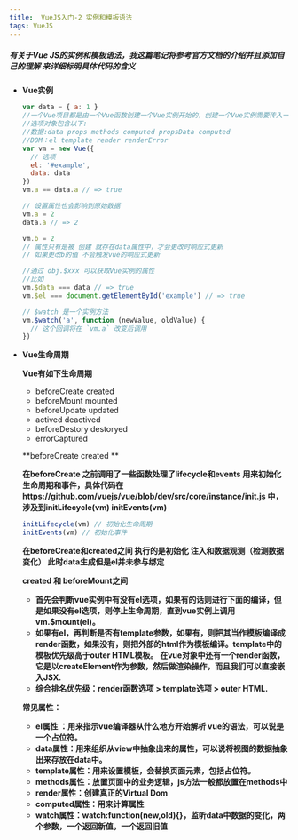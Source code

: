 ```yaml
---
title:  VueJS入门-2 实例和模板语法
tags: VueJS 
---
```

##### 有关于Vue JS的实例和模板语法，我这篇笔记将参考官方文档的介绍并且添加自己的理解 来详细标明具体代码的含义

<!--more-->

- **Vue实例**

  ```javascript
  var data = { a: 1 }
  //一个Vue项目都是由一个Vue函数创建一个Vue实例开始的，创建一个Vue实例需要传入一个[选项对象]
  //选项对象包含以下:
  //数据:data props methods computed propsData computed
  //DOM：el template render renderError
  var vm = new Vue({
    // 选项
    el: '#example',
    data: data
  })
  vm.a == data.a // => true
  
  // 设置属性也会影响到原始数据
  vm.a = 2
  data.a // => 2
  
  vm.b = 2
  // 属性只有是被 创建 就存在data属性中，才会更改时响应式更新 
  // 如果更改b的值 不会触发vue的响应式更新
  
  //通过 obj.$xxx 可以获取Vue实例的属性 
  //比如
  vm.$data === data // => true
  vm.$el === document.getElementById('example') // => true
  
  // $watch 是一个实例方法
  vm.$watch('a', function (newValue, oldValue) {
    // 这个回调将在 `vm.a` 改变后调用
  })
  ```

- **Vue生命周期**

  **Vue有如下生命周期**

  - beforeCreate  created  
  - beforeMount mounted 
  - beforeUpdate updated 
  - actived deactived 
  - beforeDestory destoryed 
  - errorCaptured

  **beforeCreate  created **

  **在beforeCreate  之前调用了一些函数处理了lifecycle和events 用来初始化生命周期和事件，具体代码在https://github.com/vuejs/vue/blob/dev/src/core/instance/init.js 中，涉及到initLifecycle(vm) initEvents(vm)**

  ```javascript
  initLifecycle(vm) // 初始化生命周期
  initEvents(vm) // 初始化事件
  ```

  **在beforeCreate和created之间 执行的是初始化 注入和数据观测（检测数据变化） 此时data生成但是el并未参与绑定**

  

  **created 和 beforeMount之间**

  - **首先会判断vue实例中有没有el选项，如果有的话则进行下面的编译，但是如果没有el选项，则停止生命周期，直到vue实例上调用vm.$mount(el)。**
  - **如果有el，再判断是否有template参数，如果有，则把其当作模板编译成render函数，如果没有，则把外部的html作为模板编译。template中的模板优先级高于outer HTML模板。**
    **在vue对象中还有一个render函数，它是以createElement作为参数，然后做渲染操作，而且我们可以直接嵌入JSX.**
  - **综合排名优先级：render函数选项 > template选项 > outer HTML.**

  **常见属性：**

  - **el属性 ：用来指示vue编译器从什么地方开始解析 vue的语法，可以说是一个占位符。**
  - **data属性：用来组织从view中抽象出来的属性，可以说将视图的数据抽象出来存放在data中。**
  - **template属性：用来设置模板，会替换页面元素，包括占位符。**
  - **methods属性：放置页面中的业务逻辑，js方法一般都放置在methods中**
  - **render属性：创建真正的Virtual Dom**
  - **computed属性：用来计算属性**
  - **watch属性：watch:function(new,old){}，监听data中数据的变化，两个参数，一个返回新值，一个返回旧值**
    


  

  

  